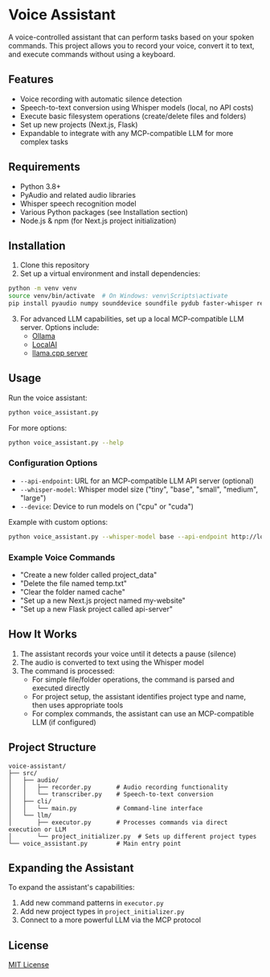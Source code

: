 # Voice Assistant

A voice-controlled assistant that can perform tasks based on your spoken commands. This project allows you to record your voice, convert it to text, and execute commands without using a keyboard.

## Features

- Voice recording with automatic silence detection
- Speech-to-text conversion using Whisper models (local, no API costs)
- Execute basic filesystem operations (create/delete files and folders)
- Set up new projects (Next.js, Flask)
- Expandable to integrate with any MCP-compatible LLM for more complex tasks

## Requirements

- Python 3.8+
- PyAudio and related audio libraries
- Whisper speech recognition model
- Various Python packages (see Installation section)
- Node.js & npm (for Next.js project initialization)

## Installation

1. Clone this repository
2. Set up a virtual environment and install dependencies:

```bash
python -m venv venv
source venv/bin/activate  # On Windows: venv\Scripts\activate
pip install pyaudio numpy sounddevice soundfile pydub faster-whisper requests transformers
```

3. For advanced LLM capabilities, set up a local MCP-compatible LLM server. Options include:
   - [Ollama](https://ollama.ai/)
   - [LocalAI](https://github.com/go-skynet/LocalAI)
   - [llama.cpp server](https://github.com/ggerganov/llama.cpp)

## Usage

Run the voice assistant:

```bash
python voice_assistant.py
```

For more options:

```bash
python voice_assistant.py --help
```

### Configuration Options

- `--api-endpoint`: URL for an MCP-compatible LLM API server (optional)
- `--whisper-model`: Whisper model size ("tiny", "base", "small", "medium", "large")
- `--device`: Device to run models on ("cpu" or "cuda")

Example with custom options:

```bash
python voice_assistant.py --whisper-model base --api-endpoint http://localhost:11434/v1/chat/completions
```

### Example Voice Commands

- "Create a new folder called project_data"
- "Delete the file named temp.txt"
- "Clear the folder named cache"
- "Set up a new Next.js project named my-website"
- "Set up a new Flask project called api-server"

## How It Works

1. The assistant records your voice until it detects a pause (silence)
2. The audio is converted to text using the Whisper model
3. The command is processed:
   - For simple file/folder operations, the command is parsed and executed directly
   - For project setup, the assistant identifies project type and name, then uses appropriate tools
   - For complex commands, the assistant can use an MCP-compatible LLM (if configured)

## Project Structure

```
voice-assistant/
├── src/
│   ├── audio/
│   │   ├── recorder.py       # Audio recording functionality
│   │   └── transcriber.py    # Speech-to-text conversion
│   ├── cli/
│   │   └── main.py           # Command-line interface
│   └── llm/
│       ├── executor.py       # Processes commands via direct execution or LLM
│       └── project_initializer.py  # Sets up different project types
└── voice_assistant.py        # Main entry point
```

## Expanding the Assistant

To expand the assistant's capabilities:

1. Add new command patterns in `executor.py`
2. Add new project types in `project_initializer.py`
3. Connect to a more powerful LLM via the MCP protocol

## License

[MIT License](LICENSE)
